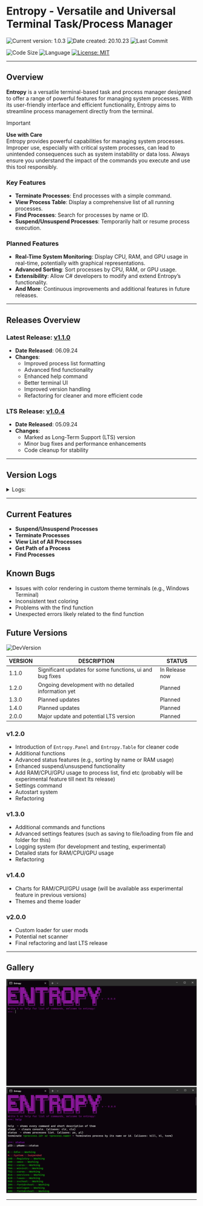 # Entropy - Versatile and Universal Terminal Task/Process Manager

![Current version: 1.0.3](https://img.shields.io/github/v/release/MaxPopsuy/Entropy?style=for-the-badge&labelColor=222&color=purple)
![Date created: 20.10.23](https://img.shields.io/badge/date%20created-20.10.23-purple?style=for-the-badge&labelColor=222)
![Last Commit](https://img.shields.io/github/last-commit/MaxPopsuy/Entropy/master?style=for-the-badge&labelColor=222&color=purple)

![Code Size](https://img.shields.io/github/languages/code-size/MaxPopsuy/Entropy?style=for-the-badge&labelColor=222&color=purple)
![Language](https://img.shields.io/github/languages/top/MaxPopsuy/Entropy?style=for-the-badge&labelColor=222&color=purple)
[![License: MIT](https://img.shields.io/badge/License-MIT-purple.svg?style=for-the-badge&labelColor=222)](https://github.com/MaxPopsuy/Entropy/blob/master/LICENSE.md)

---

## Overview

**Entropy** is a versatile terminal-based task and process manager designed to offer a range of powerful features for managing system processes. With its user-friendly interface and efficient functionality, Entropy aims to streamline process management directly from the terminal.

> [!IMPORTANT]
> **Use with Care**  
> Entropy provides powerful capabilities for managing system processes. Improper use, especially with critical system processes, can lead to unintended consequences such as system instability or data loss. Always ensure you understand the impact of the commands you execute and use this tool responsibly.

### Key Features

- **Terminate Processes**: End processes with a simple command.
- **View Process Table**: Display a comprehensive list of all running processes.
- **Find Processes**: Search for processes by name or ID.
- **Suspend/Unsuspend Processes**: Temporarily halt or resume process execution.

### Planned Features

- **Real-Time System Monitoring**: Display CPU, RAM, and GPU usage in real-time, potentially with graphical representations.
- **Advanced Sorting**: Sort processes by CPU, RAM, or GPU usage.
- **Extensibility**: Allow C# developers to modify and extend Entropy’s functionality.
- **And More**: Continuous improvements and additional features in future releases.

---

## Releases Overview

### Latest Release: [v1.1.0](https://github.com/MaxPopsuy/Entropy/releases/tag/v1.1.0)

- **Date Released**: 06.09.24
- **Changes**:
  - Improved process list formatting
  - Advanced find functionality
  - Enhanced help command
  - Better terminal UI
  - Improved version handling
  - Refactoring for cleaner and more efficient code

### LTS Release: [v1.0.4](https://github.com/MaxPopsuy/Entropy/releases/tag/v1.0.4-LTS-1)

- **Date Released**: 05.09.24
- **Changes**:
  - Marked as Long-Term Support (LTS) version
  - Minor bug fixes and performance enhancements
  - Code cleanup for stability

---

## Version Logs

<details>
  <summary>Logs:</summary>
   
| VERSION | DESCRIPTION | STATUS |
| ------- | ----------- | ------ |
| 1.0.X   | Initial release | In Release |
| 1.0.1   | Fixed minor and one major bug | In Release |
| 1.0.2   | Minor bug fixes and project optimization | In Release |
| 1.0.3   | Code cleanup and minor fixes | In Release |
| 1.0.4   | LTS version | In Release |
| | | |
| 1.1.0 | Improved ui, help find functions as well as some bugfixes | In Release |
</details>

---

## Current Features

- **Suspend/Unsuspend Processes**
- **Terminate Processes**
- **View List of All Processes**
- **Get Path of a Process**
- **Find Processes**

## Known Bugs

- Issues with color rendering in custom theme terminals (e.g., Windows Terminal)
- Inconsistent text coloring
- Problems with the find function
- Unexpected errors likely related to the find function

## Future Versions

![DevVersion](https://img.shields.io/badge/dev%20version-1.1.X-purple?style=for-the-badge&labelColor=222)

| VERSION | DESCRIPTION | STATUS |
| ------- | ----------- | ------ |
| 1.1.0   | Significant updates for some functions, ui and bug fixes | In Release now |
| 1.2.0   | Ongoing development with no detailed information yet | Planned |
| 1.3.0   | Planned updates | Planned |
| 1.4.0   | Planned updates | Planned |
| 2.0.0   | Major update and potential LTS version | Planned |

### v1.2.0

- Introduction of `Entropy.Panel` and `Entropy.Table` for cleaner code
- Additional functions
- Advanced status features (e.g., sorting by name or RAM usage)
- Enhanced suspend/unsuspend functionality
- Add RAM/CPU/GPU usage to process list, find etc (probably will be experimental feature till next lts release)
- Settings command
- Autostart system
- Refactoring

### v1.3.0

- Additional commands and functions
- Advanced settings features (such as saving to file/loading from file and folder for this)
- Logging system (for development and testing, experimental)
- Detailed stats for RAM/CPU/GPU usage
- Refactoring

### v1.4.0

- Charts for RAM/CPU/GPU usage (will be available ass experimental feature in previous versions)
- Themes and theme loader

### v2.0.0

- Custom loader for user mods
- Potential net scanner
- Final refactoring and last LTS release

---

## Gallery

![Entropy](https://github.com/MaxPopsuy/Entropy/blob/master/images/entropy.png)
![Entropy](https://github.com/MaxPopsuy/Entropy/blob/master/images/entropy3.png)

---
